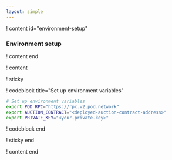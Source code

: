 ```yaml
---
layout: simple
---
```


! content id="environment-setup"

### Environment setup

! content end

! content

! sticky

! codeblock title="Set up environment variables"

<!-- prettier-ignore -->
```bash
# Set up environment variables
export POD_RPC="https://rpc.v2.pod.network"
export AUCTION_CONTRACT="<deployed-auction-contract-address>"
export PRIVATE_KEY="<your-private-key>"
```

! codeblock end

! sticky end

! content end

